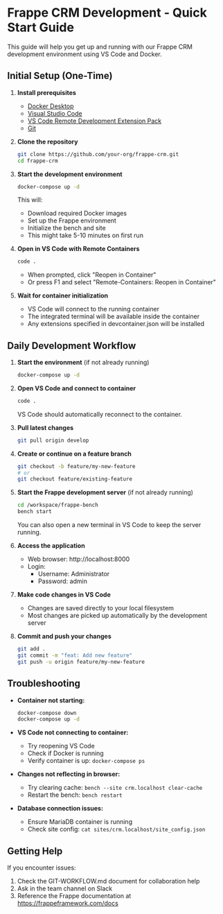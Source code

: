 # Frappe CRM Development - Quick Start Guide

This guide will help you get up and running with our Frappe CRM development environment using VS Code and Docker.

## Initial Setup (One-Time)

1. **Install prerequisites**
   - [Docker Desktop](https://www.docker.com/products/docker-desktop)
   - [Visual Studio Code](https://code.visualstudio.com/)
   - [VS Code Remote Development Extension Pack](https://marketplace.visualstudio.com/items?itemName=ms-vscode-remote.vscode-remote-extensionpack)
   - [Git](https://git-scm.com/downloads)

2. **Clone the repository**
   ```bash
   git clone https://github.com/your-org/frappe-crm.git
   cd frappe-crm
   ```

3. **Start the development environment**
   ```bash
   docker-compose up -d
   ```
   This will:
   - Download required Docker images
   - Set up the Frappe environment
   - Initialize the bench and site
   - This might take 5-10 minutes on first run

4. **Open in VS Code with Remote Containers**
   ```bash
   code .
   ```
   - When prompted, click "Reopen in Container"
   - Or press F1 and select "Remote-Containers: Reopen in Container"

5. **Wait for container initialization**
   - VS Code will connect to the running container
   - The integrated terminal will be available inside the container
   - Any extensions specified in devcontainer.json will be installed

## Daily Development Workflow

1. **Start the environment** (if not already running)
   ```bash
   docker-compose up -d
   ```

2. **Open VS Code and connect to container**
   ```bash
   code .
   ```
   VS Code should automatically reconnect to the container.

3. **Pull latest changes**
   ```bash
   git pull origin develop
   ```

4. **Create or continue on a feature branch**
   ```bash
   git checkout -b feature/my-new-feature
   # or
   git checkout feature/existing-feature
   ```

5. **Start the Frappe development server** (if not already running)
   ```bash
   cd /workspace/frappe-bench
   bench start
   ```
   You can also open a new terminal in VS Code to keep the server running.

6. **Access the application**
   - Web browser: http://localhost:8000
   - Login:
     - Username: Administrator
     - Password: admin

7. **Make code changes in VS Code**
   - Changes are saved directly to your local filesystem
   - Most changes are picked up automatically by the development server

8. **Commit and push your changes**
   ```bash
   git add .
   git commit -m "feat: Add new feature"
   git push -u origin feature/my-new-feature
   ```

## Troubleshooting

- **Container not starting:**
  ```bash
  docker-compose down
  docker-compose up -d
  ```

- **VS Code not connecting to container:**
  - Try reopening VS Code
  - Check if Docker is running
  - Verify container is up: `docker-compose ps`

- **Changes not reflecting in browser:**
  - Try clearing cache: `bench --site crm.localhost clear-cache`
  - Restart the bench: `bench restart`

- **Database connection issues:**
  - Ensure MariaDB container is running
  - Check site config: `cat sites/crm.localhost/site_config.json`

## Getting Help

If you encounter issues:
1. Check the GIT-WORKFLOW.md document for collaboration help
2. Ask in the team channel on Slack
3. Reference the Frappe documentation at https://frappeframework.com/docs
